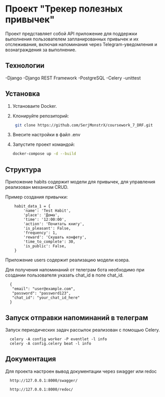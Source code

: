 # Проект "Трекер полезных привычек"

Проект представляет собой API приложение для поддержки выполнения пользователем запланированных привычек и их отслеживания, включая напоминания через Telegram-уведомления и вознаграждения за выполнение.

## Технологии
-Django
-Django REST Framework
-PostgreSQL
-Celery
-unittest


## Установка
1. Установаите Docker.
2. Клонируйте репозиторий:
   ```bash
    git clone https://github.com/SerjMonstrX/coursework_7_DRF.git

3. Внесите настройки в файл .env

4. Запустите проект командой:
      ```bash
      docker-compose up -d --build

## Структура

Приложение habits содержит модели для привычек, для управления реализован механизм CRUD.

Пример создания привычки:

        habit_data_1 = {
            'name': 'Test Habit',
            'place': 'Дома',
            'time': '12:00:00',
            'action': 'Почитать книгу',
            'is_pleasant': False,
            'frequency': 1,
            'reward': 'Скушать конфету',
            'time_to_complete': 30,
            'is_public': False,
        }




Приложение users содержит реализацию модели юзера.

Для получения напоминаний от телеграм бота необходимо при создании пользователя указать chat_id в поле chat_id.

      {
       "email": "user@example.com",
       "password": "password123",
       "chat_id": "your_chat_id_here"
      }


## Запуск отправки напоминаний в телеграм

Запуск периодических задач рассылок реализован с помощью Celery.
   
      celery -A config worker -P eventlet -l info
      celery -A config.celery beat -l info

## Документация
Для проекта настроен вывод документации через swagger или redoc

      http://127.0.0.1:8000/swagger/

      http://127.0.0.1:8000/redoc/



